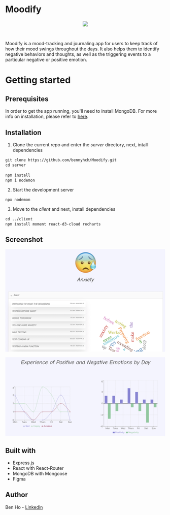 # Moodify
<p align="center">
<img src="https://user-images.githubusercontent.com/70516815/161502724-9f47fd2c-bdad-48ad-94d8-ce914279e8d2.jpeg" width="200" align="center">
</p>
<br>

Moodify is a mood-tracking and journaling app for users to keep track of how their mood swings throughout the days. It also helps them to identify negative behaviors and thoughts, as well as the triggering events to a particular negative or positive emotion.

# Getting started



## Prerequisites
In order to get the app running, you'll need to install MongoDB. For more info on installation, please refer to [here](https://www.mongodb.com/docs/manual/installation/). 




## Installation
1. Clone the current repo and enter the _server_ directory, next, intall dependencies 
```
git clone https://github.com/bennyhch/Moodify.git 
cd server

npm install
npm i nodemon 
```

2. Start the development server
```
npx nodemon 
```

3. Move to the _client_ and next, install dependencies
```
cd ../client
npm install moment react-d3-cloud recharts 
```



## Screenshot 

<p align="center">
<img src="https://github.com/bennyhch/Moodify/blob/main/entries.png" width="800" >
</p>

<p align="center">
<img src="https://github.com/bennyhch/Moodify/blob/main/graph.png" width="800" >
</p>

## Built with
- Express.js
- React with React-Router
- MongoDB with Mongoose 
- Figma 

## Author
Ben Ho - [Linkedin](https://www.linkedin.com/in/ho-ben/)
